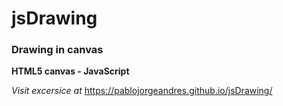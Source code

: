 # jsDrawing
### Drawing in canvas 

**HTML5 canvas - JavaScript**

_Visit excersice at_ https://pablojorgeandres.github.io/jsDrawing/
